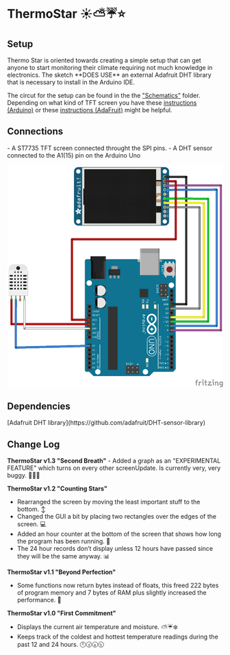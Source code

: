 <h1>ThermoStar ☀️⛅️☔️⭐️</h1>

<h2>Setup </h2> 
Thermo Star is oriented towards creating a simple setup that can get anyone to start monitoring their climate requiring not much knowledge in electronics. The sketch **DOES USE** an external Adafruit DHT library that is necessary to install in the Arduino IDE.

The circut for the setup can be found in the the ["Schematics"](https://github.com/miXania/ThermoStar/tree/master/Schematics) folder. Depending on what kind of TFT screen you have these [instructions (Arduino)](http://arduino.cc/en/Tutorial/TFTDisplayText) or these [instructions (AdaFruit)](https://learn.adafruit.com/1-8-tft-display?view=all) might be helpful.

<h2>Connections </h2> 
- A ST7735 TFT screen connected throught the SPI pins.
- A DHT sensor connected to the A1(15) pin on the Arduino Uno

![Schematic](https://github.com/mbrav/ThermoStar/blob/master/Schematics/SchematicImage.png)

<h2>Dependencies </h2> 
[Adafruit DHT library](https://github.com/adafruit/DHT-sensor-library)

<h2> Change Log </h2>
<b>ThermoStar v1.3 "Second Breath"</b>
- Added a graph as an "EXPERIMENTAL FEATURE" which turns on every other
screenUpdate. Is currently very, very buggy. 🐞🐜🐝

<b>ThermoStar v1.2 "Counting Stars"</b>
- Rearranged the screen by moving the least important stuff to the
bottom. ↕️
- Changed the GUI a bit by placing two rectangles over the edges of the
screen. 💻
- Added an hour counter at the bottom of the screen that shows how long
the program has been running. 🏇
- The 24 hour records don’t display unless 12 hours have passed since
they will be the same anyway. 📊

<b>ThermoStar v1.1 "Beyond Perfection"</b>
- Some functions now return bytes instead of floats, this freed 222 bytes of program memory and 7 bytes of RAM plus slightly increased the performance. 💎

<b>ThermoStar v1.0 "First Commitment"</b>
- Displays the current air temperature and moisture. ⛅️☔️❄️
- Keeps track of the coldest and hottest temperature readings during
the past 12 and 24 hours. 🕛🕝🕢🕥
